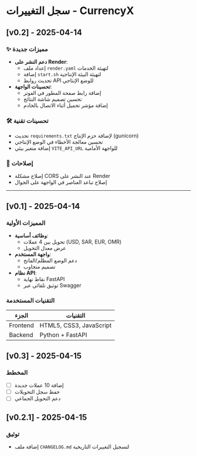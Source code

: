 # سجل التغييرات - CurrencyX

## [v0.2] - 2025-04-14
### ✨ مميزات جديدة
- **دعم النشر على Render**:
  - إعداد ملف `render.yaml` لتهيئة الخدمات
  - إضافة `start.sh` لتهيئة البيئة الإنتاجية
  - تحديث روابط API للوضع الإنتاجي
- **تحسينات الواجهة**:
  - إضافة رابط صفحة المطور في الفوتر
  - تحسين تصميم شاشة النتائج
  - إضافة مؤشر تحميل أثناء الاتصال بالخادم

### 🛠️ تحسينات تقنية
- تحديث `requirements.txt` لإضافة حزم الإنتاج (gunicorn)
- تحسين معالجة الأخطاء في الوضع الإنتاجي
- إضافة متغير بيئي `VITE_API_URL` للواجهة الأمامية

### 🐛 إصلاحات
- إصلاح مشكلة CORS عند النشر على Render
- إصلاح تباعد العناصر في الواجهة على الجوال

---

## [v0.1] - 2025-04-14
### المميزات الأولية
- **وظائف أساسية**:
  - تحويل بين 4 عملات (USD, SAR, EUR, OMR)
  - عرض معدل التحويل
- **واجهة المستخدم**:
  - دعم الوضع المظلم/الفاتح
  - تصميم متجاوب
- **نظام API**:
  - نقاط نهاية FastAPI
  - توثيق تلقائي عبر Swagger

### التقنيات المستخدمة
| الجزء       | التقنيات                |
|-------------|------------------------|
| Frontend    | HTML5, CSS3, JavaScript|
| Backend     | Python + FastAPI       |

## [v0.3] - 2025-04-15
### المخطط
- [ ] إضافة 10 عملات جديدة
- [ ] حفظ سجل التحويلات
- [ ] دعم التحويل الجماعي

## [v0.2.1] - 2025-04-15
### توثيق
- إضافة ملف `CHANGELOG.md` لتسجيل التغييرات التاريخية